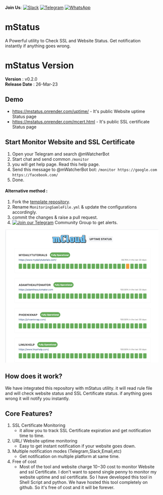 
**Join Us**: [![Slack](https://img.shields.io/badge/Slack-4A154B?style=for-the-badge&logo=slack&logoColor=white)](https://harrythedevopsguy.slack.com)  [![Telegram](https://img.shields.io/badge/Telegram-2CA5E0?style=for-the-badge&logo=telegram&logoColor=white)](https://t.me/TheDevOpsProfessionals)  [![WhatsApp](https://img.shields.io/badge/WhatsApp-25D366?style=for-the-badge&logo=whatsapp&logoColor=white)](https://chat.whatsapp.com/Go0FgwQs9GtKp6js2l6RTG)

# mStatus
A Powerful utility to Check SSL and Website Status. Get notification instantly if anything goes wrong.


# mStatus Version
 **Version**        : v0.2.0 <br>
 **Release Date**   : 26-Mar-23 <br>


## Demo

- https://mstatus.onrender.com/uptime/ - It's public Website uptime Status page
- https://mstatus.onrender.com/mcert.html - It's public SSL certificate Status page

## Start Monitor Website and SSL Certificate
1. Open your Telegram and search @mWatcherBot
2. Start chat and send common `/monitor`
3. you will get help page. Read this help page.
4. Send this message to @mWatcherBot bot: `/monitor https://google.com https://facebook.com/`
5. Done. 

#### Alternative method :

1. Fork the [template repository](https://github.com/HarryTheDevOpsGuy/mStatus).
2. Rename `MonitoringSamleFile.yml` & update the configurations accordingly.
3. commit the changes & raise a pull request.
4. [![Join our Telegram](https://img.shields.io/badge/Telegram-2CA5E0?style=for-the-badge&logo=telegram&logoColor=white)](https://t.me/mCloudUptime) Community Group to get alerts.

![image](https://github.com/HarryTheDevOpsGuy/mStatus/raw/master/assets/Website-status.png)

## How does it work?

We have integrated this repository with mStatus utility. it will read rule file and will check website status and SSL Certificate status. if anything goes wrong it will notify you instantly.

## Core Features?
1. SSL Certificate Monitoring
    - it allow you to track SSL Certificate expiration and get notification time to time.
2. URL/ Website uptime monitoring
    - Easy to get instant notification if your website goes down.  
3. Multiple notification modes (Telegram,Slack,Email,etc)
    - Get notification on multiple platform at same time.  
4. Free of cost
    - Most of the tool and website charge $10-$30 cost to monitor Website and ssl Certificate. I don't want to spend single penny to monitor my website uptime and ssl certificate. So I have developed this tool in Shell Script and python. We have hosted this tool completely on github. So it's free of cost and it will be forever.
